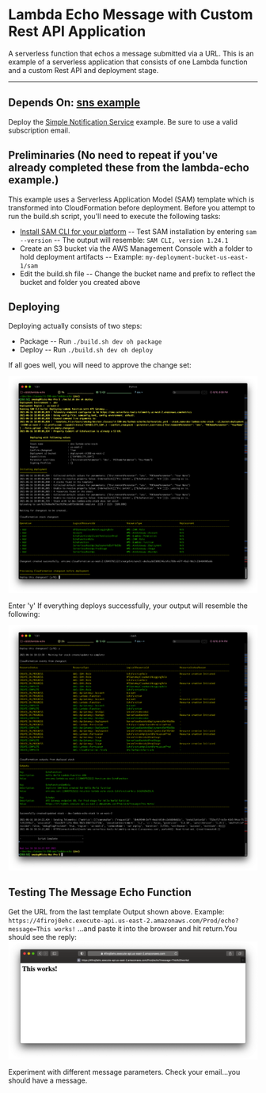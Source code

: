 # Lambda Echo Message with Custom Rest API Application

A serverless function that echos a message submitted via a URL. This is an example of a serverless application that consists of one Lambda function and a custom Rest API and deployment stage.

---

## Depends On: <a href="../sns">sns example</a>

Deploy the <a href="../sns">Simple Notification Service</a> example. Be sure to use a valid subscription email.

## Preliminaries (**No need to repeat if you've already completed these from the lambda-echo example.**)

This example uses a Serverless Application Model (SAM) template which is transformed into CloudFormation before deployment. Before you attempt to run the build.sh script, you'll need to execute the following tasks:

- <a href="https://docs.aws.amazon.com/serverless-application-model/latest/developerguide/serverless-sam-cli-install.html">Install SAM CLI for your platform</a>
-- Test SAM installation by entering `sam --version`
-- The output will resemble: `SAM CLI, version 1.24.1`
- Create an S3 bucket via the AWS Management Console with a folder to hold deployment artifacts
-- Example: `my-deployment-bucket-us-east-1/sam`
- Edit the build.sh file
-- Change the bucket name and prefix to reflect the bucket and folder you created above

## Deploying

Deploying actually consists of two steps:
- Package
-- Run `./build.sh dev oh package`
- Deploy
-- Run `./build.sh dev oh deploy`

If all goes well, you will need to approve the change set:

<img src="diagrams/Deploying.png"></img>

Enter 'y'
If everything deploys successfully, your output will resemble the following:

<img src="diagrams/Success.png"></img>


## Testing The Message Echo Function
Get the URL from the last template Output shown above.
Example:
`https://4firoj0ehc.execute-api.us-east-2.amazonaws.com/Prod/echo?message=This works!`
...and paste it into the browser and hit return.You should see the reply:
<img src="diagrams/ThisWorks.png"></img>

Experiment with different message parameters. Check your email...you should have a message.
